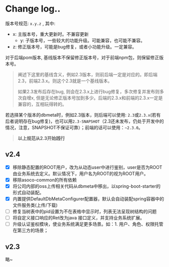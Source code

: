 # Change log..

版本号规范: `x.y.z` , 其中:

- x: 主版本号，重大更新时。不兼容更新
  - y: 子版本号，一些较大的功能升级。可能兼容，也可能不兼容。
- z: 修正版本号，可能是bug修复，或者小功能升级。一定兼容。

对于后端pom版本, 基线版本不保留修正版本号，对于前端npm包，则保留修正版本号。

> 阐述下这里的基线含义，例如2.3版本，则前后端一定是对应的。即后端2.3，前端2.3.x。则这个2.3就是一个基线版本。
>
> 如果2.3发布后存在bug, 则会在2.3.x上进行bug修复，多次修复并发布则多次自增x, 但是无论修正版本号加到多少。后端的2.3.x和前端的2.3.x一定是兼容的，互相玩得转的。

若选择某个版本的dbmeta时，例如2.3版本，则后端可以使用: `2.3`或`2.3.x`(若有后者说明存在bug修复)，也可以用`2.3-SNAPSHOT`（2.3还未发布，仍处于开发中的情况，注意，SNAPSHOT不保证可靠）；前端的话可以使用：`~2.3.0`。

> **以上规范从2.3开始践行**

## v2.4

* [X]  移除静态配置的ROOT用户，改为从动态user中进行鉴别，user是否为ROOT由业务系统去定义。默认情况下，用户名为ROOT的视为ROOT用户。
* [X]  移除asoco-common的所有依赖
* [X]  将公司内部的oss上传相关代码从dbmeta中移出，以spring-boot-starter的形式自动装配。
* [X]  内置提供DefaultDbMetaConfigurer配置器，默认会自动装配spring容器中的文件服务类(上传/下载)
* [ ]  修复当树表中的pid设置为不在表格中显示时，列表无法呈现树结构的问题
* [ ]  将自定义接口响应的Ret改为java 接口定义，并支持业务系统扩展。
* [ ]  升级认证鉴权模块，使业务系统满足更多场景。如：1. 用户、角色、权限托管在第三方的场景；

## v2.3

略~
